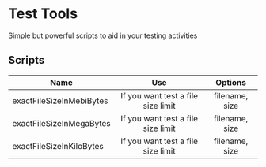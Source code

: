 # Test Tools
Simple but powerful scripts to aid in your testing activities

## Scripts
| Name                     | Use                                | Options       |
| -------------------------|:----------------------------------:| :-------------:|
| exactFileSizeInMebiBytes | If you want test a file size limit | filename, size|
| exactFileSizeInMegaBytes | If you want test a file size limit | filename, size|
| exactFileSizeInKiloBytes | If you want test a file size limit | filename, size|